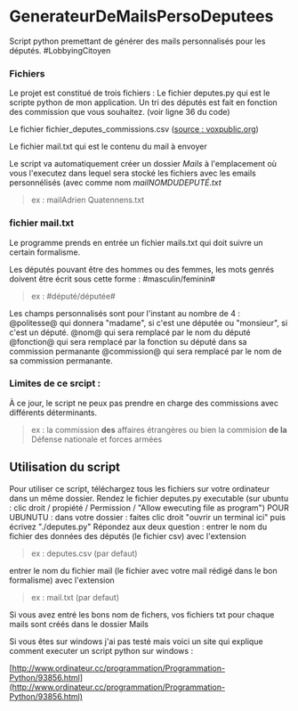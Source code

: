# GenerateurDeMailsPersoDeputees
Script python premettant de générer des mails personnalisés pour les députés. #LobbyingCitoyen

### Fichiers
Le projet est constitué de trois fichiers : 
Le fichier deputes.py qui est le scripte python de mon application.
Un tri des députés est fait en fonction des commission que vous souhaitez. (voir ligne 36 du code)

Le fichier fichier_deputes_commissions.csv ([source : voxpublic.org](https://www.voxpublic.org/IMG/csv/fichier_deputes_commissions.csv))

Le fichier mail.txt qui est le contenu du mail à envoyer

Le script va automatiquement créer un dossier *Mails* à l'emplacement où vous l'executez dans lequel sera stocké les fichiers avec les emails personnélisés (avec comme nom *mailNOMDUDEPUTÉ.txt*
> ex : mailAdrien Quatennens.txt

### fichier mail.txt
Le programme prends en entrée un fichier mails.txt qui doit suivre un certain formalisme.

Les députés pouvant être des hommes ou des femmes, les mots genrés doivent être écrit sous cette forme : 
#masculin/feminin#
> ex : #député/députée#

Les champs personnalisés sont pour l'instant au nombre de 4 : 
@politesse@ qui donnera "madame", si c'est une députée ou "monsieur", si c'est un député.
@nom@ qui sera remplacé par le nom du député
@fonction@ qui sera remplacé par la fonction su député dans sa commission permanante
@commission@ qui sera remplacé par le nom de sa commission permanante.


### Limites de ce srcipt : 
À ce jour, le script ne peux pas prendre en charge des commissions avec différents déterminants.
> ex : la commission **des** affaires étrangères ou bien la commision **de la** Défense nationale et forces armées

## Utilisation du script
Pour utiliser ce script, téléchargez tous les fichiers sur votre ordinateur dans un même dossier.
Rendez le fichier deputes.py executable (sur ubuntu : clic droit / propiété / Permission / "Allow ewecuting file as program")
POUR UBUNUTU : dans votre dossier : faites clic droit "ouvrir un terminal ici" puis écrivez "./deputes.py"
Répondez aux deux question :
entrer le nom du fichier des données des députés (le fichier csv) avec l'extension

> ex : deputes.csv (par defaut)

entrer le nom du fichier mail (le fichier avec votre mail rédigé dans le bon formalisme) avec l'extension

> ex : mail.txt (par defaut)

Si vous avez entré les bons nom de fichers, vos fichiers txt pour chaque mails sont créés dans le dossier Mails


Si vous êtes sur windows j'ai pas testé mais voici un site qui explique comment executer un script python sur windows : 

[http://www.ordinateur.cc/programmation/Programmation-Python/93856.html](http://www.ordinateur.cc/programmation/Programmation-Python/93856.html)
